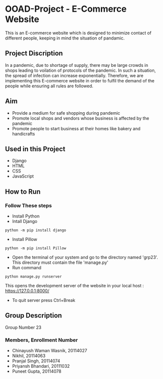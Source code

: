 # OOAD-Project - E-Commerce Website

This is an E-commerce website which is designed to minimize contact of different people, keeping in mind the situation of pandamic.

## Project Discription
In a pandemic, due to shortage of supply, there may be large crowds in shops leading to voilation of protocols of the pandemic.
In such a situation, the spread of infection can increase exponentially.
Therefore, we are implementing this E-commerce website in order to fulfil the demand of the people while ensuring all rules are followed.

## Aim
- Provide a medium for safe shopping during pandemic
- Promote local shops and vendors whose business is affected by the pandemic
- Promote people to start business at their homes like bakery and handicrafts


## Used in this Project
- Django
- HTML
- CSS
- JavaScript

## How to Run
### Follow These steps
- Install Python
- Intall Django
```
python -m pip install django
```
- Install Pillow
```
python -m pip install Pillow
```
- Open the terminal of your system and go to the directory named 'grp23'. This directory must contain the file 'manage.py'
- Run command
```
python manage.py runserver
```
This opens the development server of the website in your local host : https://127.0.0.1:8000/
- To quit server press Ctrl+Break


## Group Description
Group Number 23
### Members, Enrollment Number
- Chinayush Waman Wasnik, 20114027
- Nikhil, 20114063
- Pranjal Singh, 20114074
- Priyansh Bhandari, 20111032
- Puneet Gupta, 20114078
